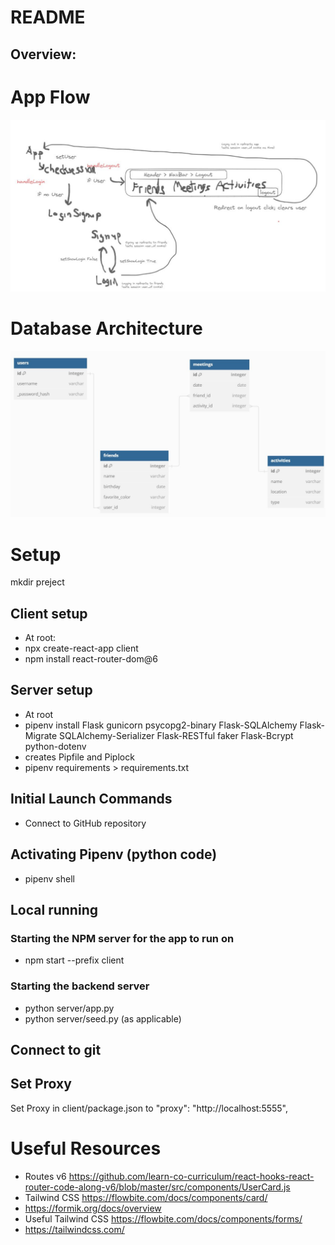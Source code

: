 
# README
## Overview: 


# App Flow
![Rough Flowchart](readme/AppFlowLayout.JPG)

# Database Architecture
![Rough Flowchart](readme/erd.JPG)

# Setup

mkdir preject

## Client setup
- At root:
- npx create-react-app client
- npm install react-router-dom@6


## Server setup

- At root
- pipenv install Flask gunicorn psycopg2-binary Flask-SQLAlchemy Flask-Migrate SQLAlchemy-Serializer Flask-RESTful faker Flask-Bcrypt python-dotenv
- creates Pipfile and Piplock
- pipenv requirements > requirements.txt


## Initial Launch Commands 
- Connect to GitHub repository

## Activating Pipenv (python code)
- pipenv shell

## Local running
### Starting the NPM server for the app to run on
- npm start --prefix client

### Starting the backend server
- python server/app.py
- python server/seed.py (as applicable)
## Connect to git

## Set Proxy
Set Proxy in client/package.json to   "proxy": "http://localhost:5555",

# Useful Resources
- Routes v6 https://github.com/learn-co-curriculum/react-hooks-react-router-code-along-v6/blob/master/src/components/UserCard.js
- Tailwind CSS https://flowbite.com/docs/components/card/
- https://formik.org/docs/overview
- Useful Tailwind CSS https://flowbite.com/docs/components/forms/
- https://tailwindcss.com/